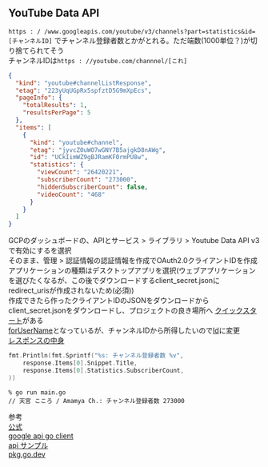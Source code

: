 ## YouTube Data API

`https : / /www.googleapis.com/youtube/v3/channels?part=statistics&id=[チャンネルID]`
でチャンネル登録者数とかがとれる。ただ端数(1000単位？)が切り捨てられてそう  
チャンネルIDは`https : //youtube.com/channnel/[これ]`

```json
{
  "kind": "youtube#channelListResponse",
  "etag": "223yUqUGpRx5spfztD5G9mXpEcs",
  "pageInfo": {
    "totalResults": 1,
    "resultsPerPage": 5
  },
  "items": [
    {
      "kind": "youtube#channel",
      "etag": "jyvcZ0uWO7wGNY7B5ajgkD8nAWg",
      "id": "UCkIimWZ9gBJRamKF0rmPU8w",
      "statistics": {
        "viewCount": "26420221",
        "subscriberCount": "273000",
        "hiddenSubscriberCount": false,
        "videoCount": "468"
      }
    }
  ]
}
```

GCPのダッシュボードの、APIとサービス > ライブラリ > Youtube Data API v3 で有効にするを選択  
そのまま、管理 > 認証情報の認証情報を作成でOAuth2.0クライアントIDを作成  
アプリケーションの種類はデスクトップアプリを選択(ウェブアプリケーションを選びたくなるが、この後でダウンロードするclient_secret.jsonにredirect_urisが作成されないため(必須))  
作成できたら作ったクライアントIDのJSONをダウンロードからclient_secret.jsonをダウンロードし、プロジェクトの良き場所へ
[クイックスタート](https://github.com/youtube/api-samples/blob/master/go/quickstart.go)がある  
[forUserName](https://github.com/youtube/api-samples/blob/master/go/quickstart.go#L109)となっているが、チャンネルIDから所得したいので[Id](https://pkg.go.dev/google.golang.org/api/youtube/v3#ChannelsListCall.Id)に変更  
[レスポンスの中身](https://github.com/googleapis/google-api-go-client/blob/de9f25cba16a59e6a62c6b97478882f5392143f5/youtube/v3/youtube-gen.go#L1925)  
```go
fmt.Println(fmt.Sprintf("%s: チャンネル登録者数 %v",
	response.Items[0].Snippet.Title,
	response.Items[0].Statistics.SubscriberCount,
))
```
```
% go run main.go
// 天宮 こころ / Amamya Ch.: チャンネル登録者数 273000
```

参考  
[公式](https://developers.google.com/youtube/v3/getting-started?hl=ja)  
[google api go client](https://github.com/googleapis/google-api-go-client/tree/master/youtube/v3)  
[api サンプル](https://github.com/youtube/api-samples)  
[pkg.go.dev](https://pkg.go.dev/google.golang.org/api/youtube/v3)